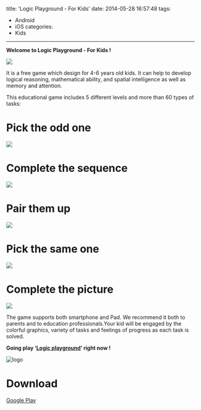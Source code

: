 title: 'Logic Playground - For Kids'
date: 2014-05-28 16:57:48
tags: 
- Android
- iOS
categories: 
- Kids
---

__Welcome to Logic Playground - For Kids !__

![](/img/menu.jpg)



It is a free game which design for 4-6 years old kids. It can help to develop logical reasoning, mathematical ability, and spatial intelligence as well as memory and attention.

This educational game includes 5 different levels and more than 60 types of tasks:  
# Pick the odd one  
![](/img/odd.jpg)

# Complete the sequence  
![](/img/seq.jpg)

# Pair them up  
![](/img/match.jpg)

# Pick the same one  
![](/img/same.jpg)

# Complete the picture  
![](/img/fill.jpg)

The game supports both smartphone and Pad. We recommend it both to parents and to education professionals.Your kid will be engaged by the colorful graphics, variety of tasks and feelings of progress as each task is solved.

__Going play ‘[Logic playground](https://play.google.com/store/apps/details?id=com.gmail.geesun.logic4kids)’ right now !__

![logo](/img/logic_playground.png)
    
# Download 

[Google Play](https://play.google.com/store/apps/details?id=com.gmail.geesun.logic4kids)




